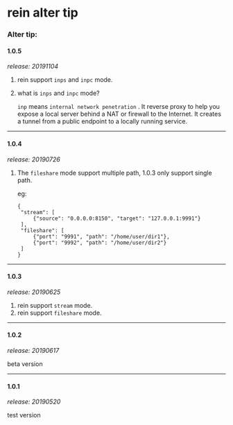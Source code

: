 # rein alter tip



### Alter tip:

#### 1.0.5

*release: 20191104*

1. rein support `inps` and `inpc` mode.

2. what is `inps` and `inpc` mode?

   `inp`  means `internal network penetration` . It reverse proxy to help you expose a local server behind a NAT or firewall to the Internet. It creates a tunnel from a public endpoint to a locally running service.

   

----

#### 1.0.4

*release:  20190726*

1. The `fileshare` mode support multiple path, 1.0.3 only support single path.

   eg:

   ```
   {
   	"stream": [
   		{"source": "0.0.0.0:8150", "target": "127.0.0.1:9991"}
   	],
   	"fileshare": [
   		{"port": "9991", "path": "/home/user/dir1"},
   		{"port": "9992", "path": "/home/user/dir2"}
   	]
   }
   ```



----

#### 1.0.3

*release:  20190625*

1. rein support `stream` mode.
2. rein support `fileshare` mode.



----

#### 1.0.2  

*release: 20190617*

beta version



----

#### 1.0.1

*release: 20190520*

test version








